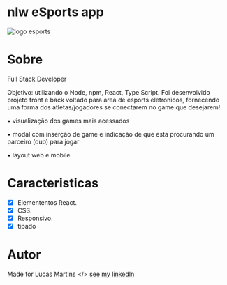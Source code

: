 # nlw eSports app

<img src="logo-nlw-esports.svg" alt="logo esports">



# Sobre
<p>
    Full Stack Developer

Objetivo: utilizando o Node, npm, React, Type Script. Foi desenvolvido projeto front e back voltado para area de esports eletronicos, fornecendo uma forma dos atletas/jogadores se conectarem no game que desejarem!

• visualização dos games mais acessados

• modal com inserção de game e indicação de que esta procurando um parceiro (duo) para jogar

• layout web e mobile



# Caracteristicas

- [x] Elemententos React.
- [x] CSS.
- [x] Responsivo. 
- [x] tipado

# Autor
Made for Lucas Martins </> [see my linkedIn](www.linkedin.com/in/lucas-martins-desenvolvedor)
